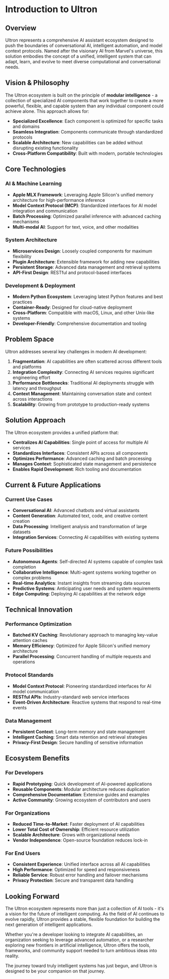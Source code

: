 # Introduction to Ultron

## Overview

Ultron represents a comprehensive AI assistant ecosystem designed to push the boundaries of conversational AI, intelligent automation, and model context protocols. Named after the visionary AI from Marvel's universe, this solution embodies the concept of a unified, intelligent system that can adapt, learn, and evolve to meet diverse computational and conversational needs.

## Vision & Philosophy

The Ultron ecosystem is built on the principle of **modular intelligence** - a collection of specialized AI components that work together to create a more powerful, flexible, and capable system than any individual component could achieve alone. This approach allows for:

- **Specialized Excellence**: Each component is optimized for specific tasks and domains
- **Seamless Integration**: Components communicate through standardized protocols
- **Scalable Architecture**: New capabilities can be added without disrupting existing functionality
- **Cross-Platform Compatibility**: Built with modern, portable technologies

## Core Technologies

### AI & Machine Learning
- **Apple MLX Framework**: Leveraging Apple Silicon's unified memory architecture for high-performance inference
- **Model Context Protocol (MCP)**: Standardized interfaces for AI model integration and communication
- **Batch Processing**: Optimized parallel inference with advanced caching mechanisms
- **Multi-modal AI**: Support for text, voice, and other modalities

### System Architecture
- **Microservices Design**: Loosely coupled components for maximum flexibility
- **Plugin Architecture**: Extensible framework for adding new capabilities
- **Persistent Storage**: Advanced data management and retrieval systems
- **API-First Design**: RESTful and protocol-based interfaces

### Development & Deployment
- **Modern Python Ecosystem**: Leveraging latest Python features and best practices
- **Container-Ready**: Designed for cloud-native deployment
- **Cross-Platform**: Compatible with macOS, Linux, and other Unix-like systems
- **Developer-Friendly**: Comprehensive documentation and tooling

## Problem Space

Ultron addresses several key challenges in modern AI development:

1. **Fragmentation**: AI capabilities are often scattered across different tools and platforms
2. **Integration Complexity**: Connecting AI services requires significant engineering effort
3. **Performance Bottlenecks**: Traditional AI deployments struggle with latency and throughput
4. **Context Management**: Maintaining conversation state and context across interactions
5. **Scalability**: Growing from prototype to production-ready systems

## Solution Approach

The Ultron ecosystem provides a unified platform that:

- **Centralizes AI Capabilities**: Single point of access for multiple AI services
- **Standardizes Interfaces**: Consistent APIs across all components
- **Optimizes Performance**: Advanced caching and batch processing
- **Manages Context**: Sophisticated state management and persistence
- **Enables Rapid Development**: Rich tooling and documentation

## Current & Future Applications

### Current Use Cases
- **Conversational AI**: Advanced chatbots and virtual assistants
- **Content Generation**: Automated text, code, and creative content creation
- **Data Processing**: Intelligent analysis and transformation of large datasets
- **Integration Services**: Connecting AI capabilities with existing systems

### Future Possibilities
- **Autonomous Agents**: Self-directed AI systems capable of complex task completion
- **Collaborative Intelligence**: Multi-agent systems working together on complex problems
- **Real-time Analytics**: Instant insights from streaming data sources
- **Predictive Systems**: Anticipating user needs and system requirements
- **Edge Computing**: Deploying AI capabilities at the network edge

## Technical Innovation

### Performance Optimization
- **Batched KV Caching**: Revolutionary approach to managing key-value attention caches
- **Memory Efficiency**: Optimized for Apple Silicon's unified memory architecture
- **Parallel Processing**: Concurrent handling of multiple requests and operations

### Protocol Standards
- **Model Context Protocol**: Pioneering standardized interfaces for AI model communication
- **RESTful APIs**: Industry-standard web service interfaces
- **Event-Driven Architecture**: Reactive systems that respond to real-time events

### Data Management
- **Persistent Context**: Long-term memory and state management
- **Intelligent Caching**: Smart data retention and retrieval strategies
- **Privacy-First Design**: Secure handling of sensitive information

## Ecosystem Benefits

### For Developers
- **Rapid Prototyping**: Quick development of AI-powered applications
- **Reusable Components**: Modular architecture reduces duplication
- **Comprehensive Documentation**: Extensive guides and examples
- **Active Community**: Growing ecosystem of contributors and users

### For Organizations
- **Reduced Time-to-Market**: Faster deployment of AI capabilities
- **Lower Total Cost of Ownership**: Efficient resource utilization
- **Scalable Architecture**: Grows with organizational needs
- **Vendor Independence**: Open-source foundation reduces lock-in

### For End Users
- **Consistent Experience**: Unified interface across all AI capabilities
- **High Performance**: Optimized for speed and responsiveness
- **Reliable Service**: Robust error handling and failover mechanisms
- **Privacy Protection**: Secure and transparent data handling

## Looking Forward

The Ultron ecosystem represents more than just a collection of AI tools - it's a vision for the future of intelligent computing. As the field of AI continues to evolve rapidly, Ultron provides a stable, flexible foundation for building the next generation of intelligent applications.

Whether you're a developer looking to integrate AI capabilities, an organization seeking to leverage advanced automation, or a researcher exploring new frontiers in artificial intelligence, Ultron offers the tools, frameworks, and community support needed to turn ambitious ideas into reality.

The journey toward truly intelligent systems has just begun, and Ultron is designed to be your companion on that journey.
